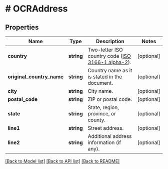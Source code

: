 # # OCRAddress

## Properties

Name | Type | Description | Notes
------------ | ------------- | ------------- | -------------
**country** | **string** | Two-letter ISO country code ([ISO 3166-1 alpha-2](https://en.wikipedia.org/wiki/ISO_3166-1_alpha-2)). | [optional]
**original_country_name** | **string** | Country name as it is stated in the document. | [optional]
**city** | **string** | City name. | [optional]
**postal_code** | **string** | ZIP or postal code. | [optional]
**state** | **string** | State, region, province, or county. | [optional]
**line1** | **string** | Street address. | [optional]
**line2** | **string** | Additional address information (if any). | [optional]

[[Back to Model list]](../../README.md#models) [[Back to API list]](../../README.md#endpoints) [[Back to README]](../../README.md)
